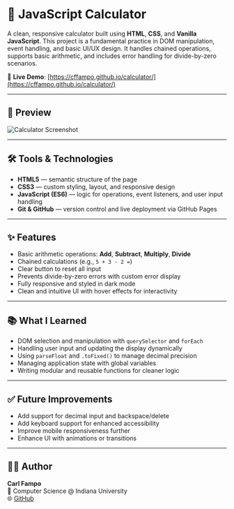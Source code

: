 # 🧮 JavaScript Calculator

A clean, responsive calculator built using **HTML**, **CSS**, and **Vanilla JavaScript**. This project is a fundamental practice in DOM manipulation, event handling, and basic UI/UX design. It handles chained operations, supports basic arithmetic, and includes error handling for divide-by-zero scenarios.

🔗 **Live Demo**: [https://cffampo.github.io/calculator/](https://cffampo.github.io/calculator/)

---

## 📸 Preview

![Calculator Screenshot](https://github.com/Cffampo/calculator/raw/main/preview.png)

---

## 🛠️ Tools & Technologies

- **HTML5** — semantic structure of the page  
- **CSS3** — custom styling, layout, and responsive design  
- **JavaScript (ES6)** — logic for operations, event listeners, and user input handling  
- **Git & GitHub** — version control and live deployment via GitHub Pages

---

## ✨ Features

- Basic arithmetic operations: **Add**, **Subtract**, **Multiply**, **Divide**
- Chained calculations (e.g., `5 + 3 - 2 =`)
- Clear button to reset all input
- Prevents divide-by-zero errors with custom error display
- Fully responsive and styled in dark mode
- Clean and intuitive UI with hover effects for interactivity

---

## 📚 What I Learned

- DOM selection and manipulation with `querySelector` and `forEach`
- Handling user input and updating the display dynamically
- Using `parseFloat` and `.toFixed()` to manage decimal precision
- Managing application state with global variables
- Writing modular and reusable functions for cleaner logic

---

## ✅ Future Improvements

- Add support for decimal input and backspace/delete
- Add keyboard support for enhanced accessibility
- Improve mobile responsiveness further
- Enhance UI with animations or transitions

---

## 👨‍💻 Author

**Carl Fampo**  
📍 Computer Science @ Indiana University  
🌐 [GitHub](https://github.com/Cffampo)

